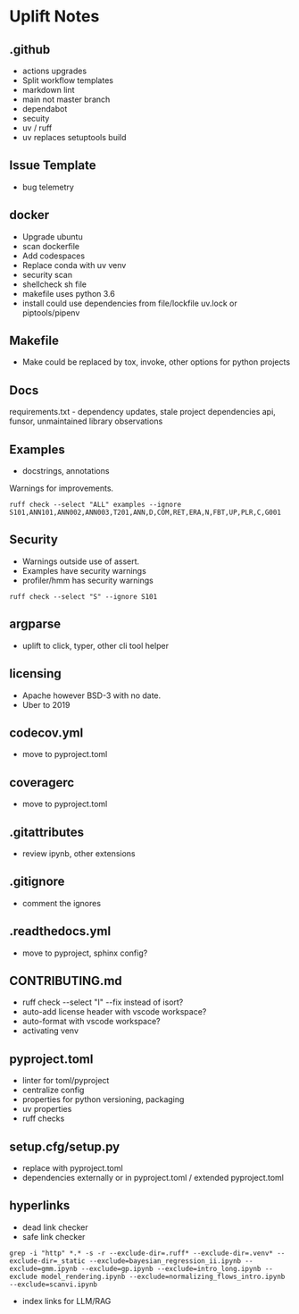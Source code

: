 # Uplift Notes

## .github

- actions upgrades
- Split workflow templates
- markdown lint
- main not master branch
- dependabot
- secuity
- uv / ruff
- uv replaces setuptools build

## Issue Template

- bug telemetry

## docker

- Upgrade ubuntu
- scan dockerfile
- Add codespaces
- Replace conda with uv venv
- security scan
- shellcheck sh file
- makefile uses python 3.6
- install could use dependencies from file/lockfile uv.lock or piptools/pipenv

## Makefile

- Make could be replaced by tox, invoke, other options for python projects

## Docs

requirements.txt - dependency updates, stale project dependencies api, funsor, unmaintained library observations

## Examples

- docstrings, annotations

Warnings for improvements.

```shell
ruff check --select "ALL" examples --ignore S101,ANN101,ANN002,ANN003,T201,ANN,D,COM,RET,ERA,N,FBT,UP,PLR,C,G001
```

## Security

- Warnings outside use of assert.
- Examples have security warnings
- profiler/hmm has security warnings

```shell
ruff check --select "S" --ignore S101
```

## argparse

- uplift to click, typer, other cli tool helper

## licensing

- Apache however BSD-3 with no date.
- Uber to 2019

## codecov.yml

- move to pyproject.toml

## coveragerc

- move to pyproject.toml

## .gitattributes

- review ipynb, other extensions

## .gitignore

- comment the ignores

## .readthedocs.yml

- move to pyproject, sphinx config?

## CONTRIBUTING.md

- ruff check --select "I" --fix instead of isort?
- auto-add license header with vscode workspace?
- auto-format with vscode workspace?
- activating venv

## pyproject.toml

- linter for toml/pyproject
- centralize config
- properties for python versioning, packaging
- uv properties
- ruff checks

## setup.cfg/setup.py

- replace with pyproject.toml
- dependencies externally or in pyproject.toml / extended pyproject.toml

## hyperlinks

- dead link checker
- safe link checker

```shell
grep -i "http" *.* -s -r --exclude-dir=.ruff* --exclude-dir=.venv* --exclude-dir=_static --exclude=bayesian_regression_ii.ipynb --exclude=gmm.ipynb --exclude=gp.ipynb --exclude=intro_long.ipynb --exclude model_rendering.ipynb --exclude=normalizing_flows_intro.ipynb --exclude=scanvi.ipynb
```

- index links for LLM/RAG
